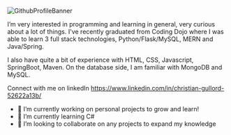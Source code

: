 
![GithubProfileBanner](https://user-images.githubusercontent.com/85528979/188495687-bebfb829-82a3-4d76-aafa-c2f4e0ba6597.png)

I’m very interested in programming and learning in general, very curious about a lot of things. I've recently graduated from Coding Dojo where I was able to learn 3 full stack technologies, Python/Flask/MySQL, MERN and Java/Spring. 


I also have quite a bit of experience with HTML, CSS, Javascript, SpringBoot, Maven. On the database side, I am familiar with MongoDB and MySQL.

Connect with me on linkedIn https://www.linkedin.com/in/christian-gullord-52622a13b/


- 🔭 I’m currently working on personal projects to grow and learn!
- 🌱 I’m currently learning C#
- 👯 I’m looking to collaborate on any projects to expand my knowledge


